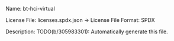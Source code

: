 Name: bt-hci-virtual

License File: licenses.spdx.json
 -> License File Format: SPDX

Description:
TODO(b/305983301): Automatically generate this file.
